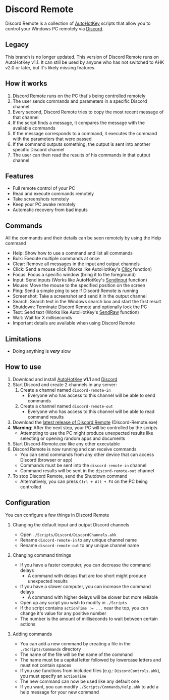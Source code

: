 # Discord Remote
Discord Remote is a collection of [AutoHotKey](https://www.autohotkey.com/) scripts that allow you to control your Windows PC remotely via [Discord](https://discord.com/).

## Legacy
This branch is no longer updated. This version of Discord Remote runs on AutoHotKey v1.1. It can still be used by anyone who has not switched to AHK v2.0 or later, but it's likely missing features.

## How it works
 1. Discord Remote runs on the PC that's being controlled remotely
 2. The user sends commands and parameters in a specific Discord channel
 2. Every second, Discord Remote tries to copy the most recent message of that channel
 3. If the script finds a message, it compares the message with the available commands
 4. If the message corresponds to a command, it executes the command with the parameters that were passed
 5. If the command outputs something, the output is sent into another specific Discord channel
 6. The user can then read the results of his commands in that output channel

## Features
 - Full remote control of your PC
 - Read and execute commands remotely
 - Take screenshots remotely
 - Keep your PC awake remotely
 - Automatic recovery from bad inputs

## Commands
All the commands and their details can be seen remotely by using the Help command
 - Help: Show how to use a command and list all commands
 - Bulk: Execute multiple commands at once
 - Clear: Remove all messages in the input and output channels
 - Click: Send a mouse click (Works like AutoHotKey's [Click](https://www.autohotkey.com/docs/v1/lib/Click.htm) function)
 - Focus: Focus a specific window (bring it to the foreground)
 - Input: Send inputs (Works like AutoHotKey's [SendInput](https://www.autohotkey.com/docs/v1/lib/Send.htm#SendInputDetail) function)
 - Mouse: Move the mouse to the specified position on the screen
 - Ping: Send a simple ping to see if Discord Remote is running
 - Screenshot: Take a screenshot and send it in the output channel
 - Search: Search text in the Windows search box and start the first result
 - Shutdown: Terminate Discord Remote and optionally lock the PC
 - Text: Send text (Works like AutoHotKey's [SendRaw](https://www.autohotkey.com/docs/v1/lib/Send.htm#Raw) function)
 - Wait: Wait for X milliseconds
 - Important details are available when using Discord Remote

## Limitations
 - Doing anything is ***very*** slow

## How to use
 1. Download and install [AutoHotKey](https://www.autohotkey.com/) **v1.1** and [Discord](https://discord.com/download)
 2. Start Discord and create 2 channels in any server:
     1. Create a channel named `discord-remote-in`
         - Everyone who has access to this channel will be able to send commands
     2. Create a channel named `discord-remote-out`
         - Everyone who has access to this channel will be able to read command results
 3. Download the [latest release of Discord Remote](https://github.com/psychopattt/Discord-Remote/releases/latest) (Discord-Remote.exe)
 4. **Warning**: After the next step, your PC will be controlled by the scripts
     - Attempting to use the PC might produce unexpected results like selecting or opening random apps and documents
 5. Start Discord-Remote.exe like any other executable
 6. Discord Remote is now running and can receive commands
     - You can send commands from any other device that can access Discord (browser or app)
     - Commands must be sent into the `discord-remote-in` channel
     - Command results will be sent in the `discord-remote-out` channel
 7. To stop Discord Remote, send the Shutdown command
     - Alternatively, you can press `Ctrl + Alt + F4` on the PC being controlled

## Configuration
You can configure a few things in Discord Remote
 1. Changing the default input and output Discord channels
     - Open `./Scripts/Discord/DiscordChannels.ahk`
     - Rename `discord-remote-in` to any unique channel name
     - Rename `discord-remote-out` to any unique channel name

 2. Changing command timings
     - If you have a faster computer, you can decrease the command delays
         - A command with delays that are too short might produce unexpected results
     - If you have a slower computer, you can increase the command delays
         - A command with higher delays will be slower but more reliable
     - Open up any script you wish to modify in `./Scripts`
     - If the script contains `actionTime := ...` near the top, you can change it's value for any positive number
     - The number is the amount of milliseconds to wait between certain actions

 3. Adding commands
     - You can add a new command by creating a file in the `./Scripts/Commands` directory
     - The name of the file will be the name of the command
     - The name must be a capital letter followed by lowercase letters and must not contain spaces
     - If you use functions from included files (e.g.: `DiscordControls.ahk`), you must specify an `actionTime`
     - The new command can now be used like any default one
     - If you want, you can modify `./Scripts/Commands/Help.ahk` to add a help message for your new command
